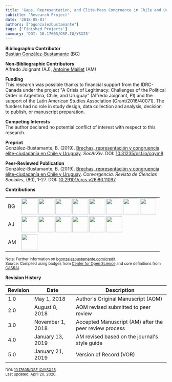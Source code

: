```yaml
---
title: 'Gaps, Representation, and Elite-Mass Congruence in Chile and Uruguay'
subtitle: 'Research Project'
date: '2018-05-01'
authors: ["bgonzalezbustamante"]
tags: ['Finished Projects']
summary: 'DOI: 10.17605/OSF.IO/YSX25'
---
```


**Bibliographic Contributor** <br />
[Bastián González-Bustamante](../../) (BG)

**Non-Bibliographic Contributors** <br />
Alfredo Joignant (AJ), [Antoine Maillet](../../authors/amaillet) (AM)

**Funding** <br />
This research was possible thanks to financial support from the IDRC-Canada under the project "A  Crisis  of  Legitimacy: Challenges of the Political Order in Argentina, Chile, and Uruguay" (Alfredo Joignant, PI) and the support of the Latin American Studies Association (Grant/2016/40071). The funders had no role in study design, data collection and analysis, decision to publish, or manuscript preparation.

**Competing Interests** <br />
The author declared no potential conflict of interest with respect to this research.

**Preprint** <br />
González-Bustamante, B. (2019). [Brechas, representación y congruencia élite-ciudadanía en Chile y Uruguay](../../publication/brechas-representacion-y-congruencia-elite-ciudadania-en-chile-y-uruguay/). *SocArXiv*. DOI: [10.31235/osf.io/cqym8](http://doi.org/10.31235/osf.io/cqym8)

**Peer-Reviewed Publication** <br />
González-Bustamante, B. (2019). [Brechas, representación y congruencia élite-ciudadanía en Chile y Uruguay](../../publication/brechas-representacion-y-congruencia-elite-ciudadania-en-chile-y-uruguay/). *Convergencia. Revista de Ciencias Sociales*, (80), 1-27. DOI: [10.29101/crcs.v26i80.11097](https://doi.org/10.29101/crcs.v26i80.11097) <br />

**Contributions** 

| | |
|---|---|
| BG | [<img src="../../credit/conceptualization.png" align="left" width="50" />](../../credit/conceptualization.png) [<img src="../../credit/formal_analysis.png" align="left" width="50" />](../../credit/formal_analysis.png) [<img src="../../credit/methodology.png" align="left" width="50" />](../../credit/methodology.png) [<img src="../../credit/computation.png" align="left" width="50" />](../../credit/computation.png) [<img src="../../credit/testing.png" align="left" width="50" />](../../credit/testing.png) [<img src="../../credit/data_visualization.png" align="left" width="50" />](../../credit/data_visualization.png) [<img src="../../credit/writing_initial_draft.png" align="left" width="50" />](../../credit/writing_initial_draft.png) [<img src="../../credit/writing_review.png" align="left" width="50" />](../../credit/writing_review.png) |
| AJ | [<img src="../../credit/data_curation.png" align="left" width="50" />](../../credit/data_curation.png) [<img src="../../credit/funding_acquisition.png" align="left" width="50" />](../../credit/funding_acquisition.png) [<img src="../../credit/investigation.png" align="left" width="50" />](../../credit/investigation.png) [<img src="../../credit/project_administration.png" align="left" width="50" />](../../credit/project_administration.png) [<img src="../../credit/resources.png" align="left" width="50" />](../../credit/resources.png) [<img src="../../credit/supervision.png" align="left" width="50" />](../../credit/supervision.png) |
| AM | [<img src="../../credit/writing_review.png" align="left" width="50" />](../../credit/writing_review.png) |

<small>Note: Further information on [bgonzalezbustamante.com/credit](../../credit/).</small><br />
<small>Source: Compiled using badges from [Center for Open Science](https://github.com/CenterForOpenScience/open_research_badges) and core definitions from [CASRAI](https://casrai.org/credit/).</small><br />

**Revision History**

| Revision | Date | Description |
|---|---|---|
| 1.0 | May 1, 2018 | Author's Original Manuscript (AOM) |
| 2.0 | August 8, 2018 | AOM revised submitted to peer review |
| 3.0 | November 1, 2018 | Accepted Manuscript (AM) after the peer review process |
| 4.0 | January 13, 2019 | AM revised based on the journal's style guide |
| 5.0 | January 21, 2019 | Version of Record (VOR) |

<small>DOI: [10.17605/OSF.IO/YSX25](http://doi.org/10.17605/OSF.IO/YSX25)</small><br />
<small>Last updated: April 20, 2020.</small>

